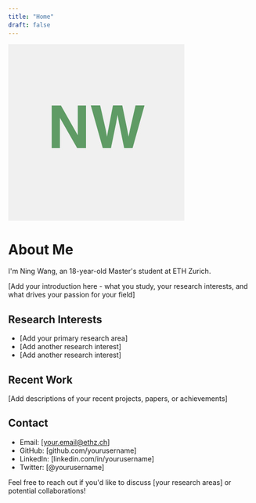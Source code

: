 ```yaml
---
title: "Home"
draft: false
---
```


<div id="about-me-photo">
<img src="/static/ning-photo.jpg" alt="Ning Wang">
</div>

# About Me

I'm Ning Wang, an 18-year-old Master's student at ETH Zurich.

[Add your introduction here - what you study, your research interests, and what drives your passion for your field]

## Research Interests

- [Add your primary research area]
- [Add another research interest]
- [Add another research interest]

## Recent Work

[Add descriptions of your recent projects, papers, or achievements]

## Contact

- Email: [your.email@ethz.ch]
- GitHub: [github.com/yourusername]
- LinkedIn: [linkedin.com/in/yourusername]
- Twitter: [@yourusername]

Feel free to reach out if you'd like to discuss [your research areas] or potential collaborations!
